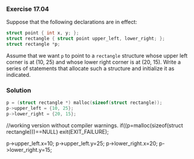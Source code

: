 ### Exercise 17.04

Suppose that the following declarations are in effect:

```c
struct point { int x, y; };
struct rectangle { struct point upper_left, lower_right; };
struct rectangle *p;
```

Assume that we want `p` to point to a `rectangle` structure whose upper left
corner is at (10, 25) and whose lower right corner is at (20, 15). Write a
series of statements that allocate such a structure and initialize it as
indicated.

### Solution

```c
p = (struct rectangle *) malloc(sizeof(struct rectangle));
p->upper_left = {10, 25};
p->lower_right = {20, 15};
```
//working version without compiler warnings.
if((p=malloc(sizeof(struct rectangle)))==NULL) exit(EXIT_FAILURE);

p->upper_left.x=10;
p->upper_left.y=25;
p->lower_right.x=20;
p->lower_right.y=15;
